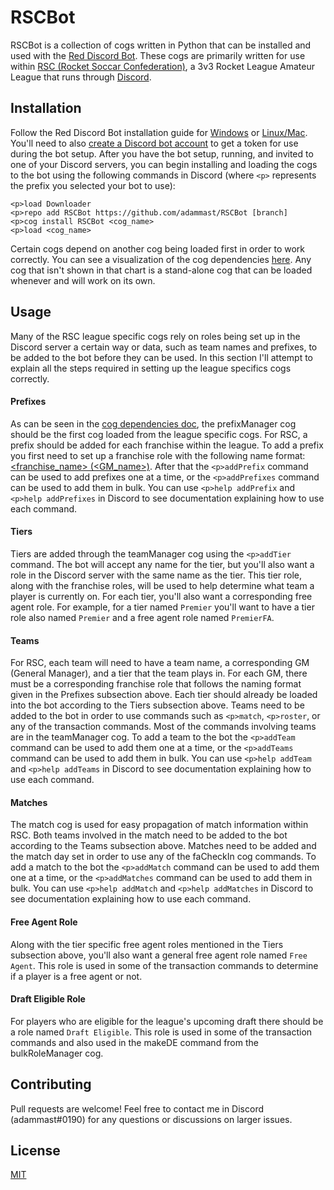 # RSCBot

RSCBot is a collection of cogs written in Python that can be installed and used with the [Red Discord Bot](https://docs.discord.red/en/stable/index.html). These cogs are primarily written for use within [RSC (Rocket Soccar Confederation)](https://www.rocketsoccarconfederation.com/), a 3v3 Rocket League Amateur League that runs through [Discord](https://discord.gg/Q6RkvYm).

## Installation

Follow the Red Discord Bot installation guide for [Windows](https://docs.discord.red/en/stable/install_windows.html) or [Linux/Mac](https://docs.discord.red/en/stable/install_linux_mac.html). You'll need to also [create a Discord bot account](https://discordpy.readthedocs.io/en/latest/discord.html) to get a token for use during the bot setup. After you have the bot setup, running, and invited to one of your Discord servers, you can begin installing and loading the cogs to the bot using the following commands in Discord (where `<p>` represents the prefix you selected your bot to use):

```
<p>load Downloader
<p>repo add RSCBot https://github.com/adammast/RSCBot [branch]
<p>cog install RSCBot <cog_name>
<p>load <cog_name>
```

Certain cogs depend on another cog being loaded first in order to work correctly. You can see a visualization of the cog dependencies [here](https://docs.google.com/drawings/d/1Ys3Ne_66uTECXY47WTLPr3LlWi_XL8rUGf2S90jY7Nk/edit?usp=sharing). Any cog that isn't shown in that chart is a stand-alone cog that can be loaded whenever and will work on its own.

## Usage

Many of the RSC league specific cogs rely on roles being set up in the Discord server a certain way or data, such as team names and prefixes, to be added to the bot before they can be used. In this section I'll attempt to explain all the steps required in setting up the league specifics cogs correctly. 

#### Prefixes

As can be seen in the [cog dependencies doc](https://docs.google.com/drawings/d/1Ys3Ne_66uTECXY47WTLPr3LlWi_XL8rUGf2S90jY7Nk/edit?usp=sharing), the prefixManager cog should be the first cog loaded from the league specific cogs. For RSC, a prefix should be added for each franchise within the league. To add a prefix you first need to set up a franchise role with the following name format: [<franchise_name> (<GM_name>)](https://media.discordapp.net/attachments/679698891129880580/707975741505273938/Capture.PNG). After that the `<p>addPrefix` command can be used to add prefixes one at a time, or the `<p>addPrefixes` command can be used to add them in bulk. You can use `<p>help addPrefix` and `<p>help addPrefixes` in Discord to see documentation explaining how to use each command.

#### Tiers

Tiers are added through the teamManager cog using the `<p>addTier` command. The bot will accept any name for the tier, but you'll also want a role in the Discord server with the same name as the tier. This tier role, along with the franchise roles, will be used to help determine what team a player is currently on. For each tier, you'll also want a corresponding free agent role. For example, for a tier named `Premier` you'll want to have a tier role also named `Premier` and a free agent role named `PremierFA`.

#### Teams

For RSC, each team will need to have a team name, a corresponding GM (General Manager), and a tier that the team plays in. For each GM, there must be a corresponding franchise role that follows the naming format given in the Prefixes subsection above. Each tier should already be loaded into the bot according to the Tiers subsection above. Teams need to be added to the bot in order to use commands such as `<p>match`, `<p>roster`, or any of the transaction commands. Most of the commands involving teams are in the teamManager cog. To add a team to the bot the `<p>addTeam` command can be used to add them one at a time, or the `<p>addTeams` command can be used to add them in bulk. You can use `<p>help addTeam` and `<p>help addTeams` in Discord to see documentation explaining how to use each command.

#### Matches

The match cog is used for easy propagation of match information within RSC. Both teams involved in the match need to be added to the bot according to the Teams subsection above. Matches need to be added and the match day set in order to use any of the faCheckIn cog commands. To add a match to the bot the `<p>addMatch` command can be used to add them one at a time, or the `<p>addMatches` command can be used to add them in bulk. You can use `<p>help addMatch` and `<p>help addMatches` in Discord to see documentation explaining how to use each command.

#### Free Agent Role

Along with the tier specific free agent roles mentioned in the Tiers subsection above, you'll also want a general free agent role named `Free Agent`. This role is used in some of the transaction commands to determine if a player is a free agent or not.

#### Draft Eligible Role

For players who are eligible for the league's upcoming draft there should be a role named `Draft Eligible`. This role is used in some of the transaction commands and also used in the makeDE command from the bulkRoleManager cog.

## Contributing
Pull requests are welcome! Feel free to contact me in Discord (adammast#0190) for any questions or discussions on larger issues.

## License
[MIT](https://choosealicense.com/licenses/mit/)